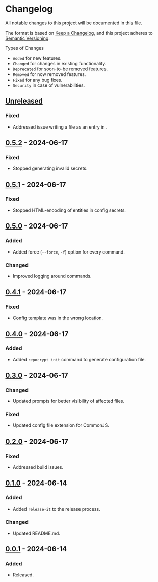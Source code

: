 # Changelog

All notable changes to this project will be documented in this file.

The format is based on [Keep a Changelog](https://keepachangelog.com/en/1.0.0/),
and this project adheres to [Semantic Versioning](https://semver.org/spec/v2.0.0.html).

Types of Changes

- `Added` for new features.
- `Changed` for changes in existing functionality.
- `Deprecated` for soon-to-be removed features.
- `Removed` for now removed features.
- `Fixed` for any bug fixes.
- `Security` in case of vulnerabilities.

## [Unreleased]

### Fixed

- Addressed issue writing a file as an entry in <sources>.

## [0.5.2] - 2024-06-17

### Fixed

- Stopped generating invalid secrets.

## [0.5.1] - 2024-06-17

### Fixed

- Stopped HTML-encoding of entities in config secrets.

## [0.5.0] - 2024-06-17

### Added

- Added force (`--force`, `-f`) option for every command.

### Changed

- Improved logging around commands.

## [0.4.1] - 2024-06-17

### Fixed

- Config template was in the wrong location.

## [0.4.0] - 2024-06-17

### Added

- Added `repocrypt init` command to generate configuration file.

## [0.3.0] - 2024-06-17

### Changed

- Updated prompts for better visibility of affected files.

### Fixed

- Updated config file extension for CommonJS.

## [0.2.0] - 2024-06-17

### Fixed

- Addressed build issues.

## [0.1.0] - 2024-06-14

### Added

- Added `release-it` to the release process.

### Changed

- Updated README.md.

## [0.0.1] - 2024-06-14

### Added

- Released.

[unreleased]: https://github.com/brannonh/repocrypt/compare/v0.5.2...HEAD
[0.1.0]: https://github.com/brannonh/repocrypt/releases/tag/v0.1.0
[0.0.1]: https://github.com/brannonh/repocrypt/releases/tag/v0.0.1

[0.5.2]: https://github.com/brannonh/repocrypt/compare/v0.5.1...v0.5.2
[0.5.1]: https://github.com/brannonh/repocrypt/compare/v0.5.0...v0.5.1
[0.5.0]: https://github.com/brannonh/repocrypt/compare/v0.4.1...v0.5.0
[0.4.1]: https://github.com/brannonh/repocrypt/compare/v0.4.0...v0.4.1
[0.4.0]: https://github.com/brannonh/repocrypt/compare/v0.3.0...v0.4.0
[0.3.0]: https://github.com/brannonh/repocrypt/compare/v0.2.0...v0.3.0
[0.2.0]: https://github.com/brannonh/repocrypt/releases/tag/v0.2.0
